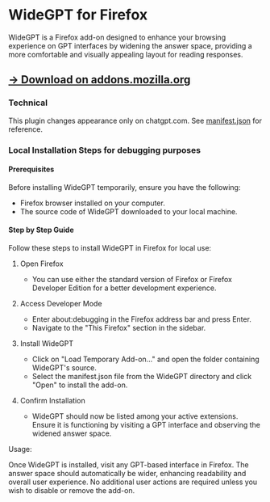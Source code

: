 # WideGPT for Firefox

WideGPT is a Firefox add-on designed to enhance your browsing experience on GPT interfaces by widening the answer space, providing a more comfortable and visually appealing layout for reading responses.

## [-> Download on addons.mozilla.org](https://addons.mozilla.org/en-US/firefox/addon/wide-gpt/)

### Technical

This plugin changes appearance only on chatgpt.com. See [manifest.json](manifest.json) for reference. 

### Local Installation Steps for debugging purposes

#### Prerequisites

Before installing WideGPT temporarily, ensure you have the following:

- Firefox browser installed on your computer.
- The source code of WideGPT downloaded to your local machine.

#### Step by Step Guide

Follow these steps to install WideGPT in Firefox for local use:

1. Open Firefox
    - You can use either the standard version of Firefox or Firefox Developer Edition for a better development experience.

2. Access Developer Mode
    - Enter about:debugging in the Firefox address bar and press Enter.
    - Navigate to the "This Firefox" section in the sidebar.

3. Install WideGPT
    - Click on "Load Temporary Add-on…" and open the folder containing WideGPT's source.
    - Select the manifest.json file from the WideGPT directory and click "Open" to install the add-on.

4. Confirm Installation
    - WideGPT should now be listed among your active extensions. Ensure it is functioning by visiting a GPT interface and observing the widened answer space.

Usage:

Once WideGPT is installed, visit any GPT-based interface in Firefox. The answer space should automatically be wider, enhancing readability and overall user experience. No additional user actions are required unless you wish to disable or remove the add-on.
